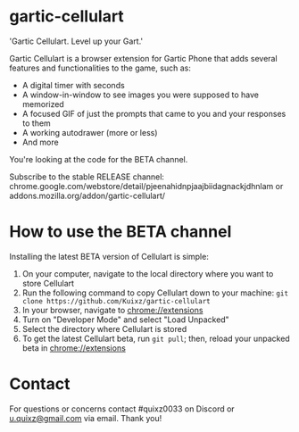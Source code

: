 # gartic-cellulart
'Gartic Cellulart. Level up your Gart.'

Gartic Cellulart is a browser extension for Gartic Phone that adds several features and functionalities to the game, such as:
- A digital timer with seconds
- A window-in-window to see images you were supposed to have memorized
- A focused GIF of just the prompts that came to you and your responses to them
- A working autodrawer (more or less)
- And more

You're looking at the code for the BETA channel.

Subscribe to the stable RELEASE channel:
chrome.google.com/webstore/detail/pjeenahidnpjaajbiidagnackjdhnlam
or
addons.mozilla.org/addon/gartic-cellulart/

# How to use the BETA channel
Installing the latest BETA version of Cellulart is simple:
1. On your computer, navigate to the local directory where you want to store Cellulart
2. Run the following command to copy Cellulart down to your machine:
`git clone https://github.com/Kuixz/gartic-cellulart`
3. In your browser, navigate to <chrome://extensions>
4. Turn on "Developer Mode" and select "Load Unpacked"
5. Select the directory where Cellulart is stored
6. To get the latest Cellulart beta, run `git pull`; then, reload your unpacked beta in <chrome://extensions>

# Contact
For questions or concerns contact #quixz0033 on Discord or u.quixz@gmail.com via email. Thank you!
